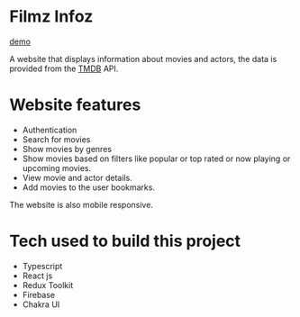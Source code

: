 # Filmz Infoz

[demo](https://adoring-ardinghelli-7f09c8.netlify.app)

A website that displays information about movies and actors, the data is provided from the [TMDB](https://www.themoviedb.org/documentation/api) API.

# Website features

- Authentication
- Search for movies
- Show movies by genres
- Show movies based on filters like popular or top rated or now playing or upcoming movies.
- View movie and actor details.
- Add movies to the user bookmarks.

The website is also mobile responsive.

# Tech used to build this project
- Typescript
- React js
- Redux Toolkit
- Firebase 
- Chakra UI 
